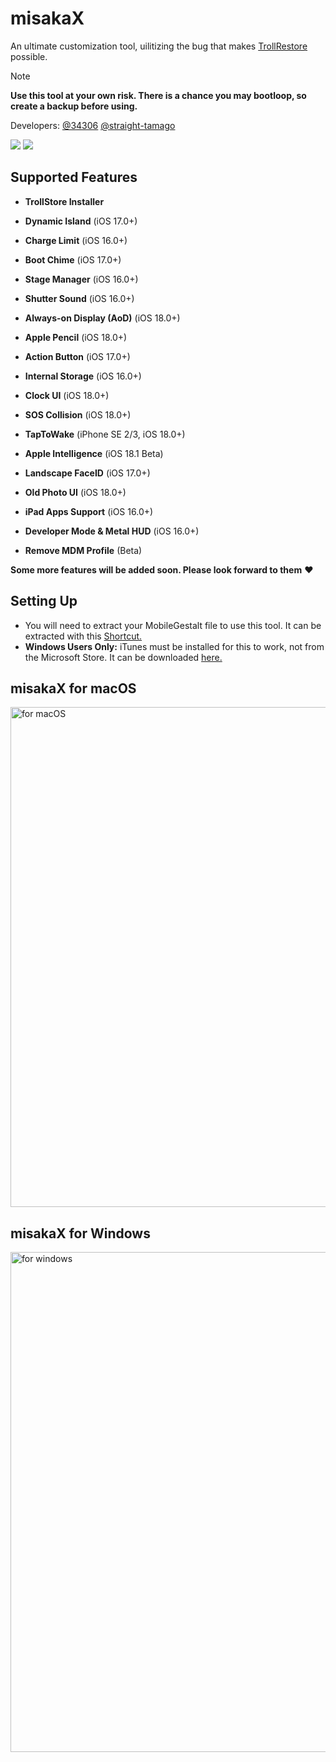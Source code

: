 # misakaX
An ultimate customization tool, uilitizing the bug that makes [TrollRestore](https://github.com/JJTech0130/TrollRestore) possible.

> [!NOTE]
> **Use this tool at your own risk. There is a chance you may bootloop, so create a backup before using.**

Developers: [@34306](https://github.com/34306) [@straight-tamago](https://github.com/straight-tamago)

<a href="https://github.com/straight-tamago/misakaX/releases/latest"><img src="https://img.shields.io/github/v/release/straight-tamago/misakaX?color=d774d5" /></a>
<a href="https://github.com/straight-tamago/misakaX/releases"><img src="https://img.shields.io/github/downloads/straight-tamago/misakaX/total?color=d774d5" /></a>

## Supported Features
- **TrollStore Installer**

- **Dynamic Island** (iOS 17.0+)
- **Charge Limit** (iOS 16.0+)
- **Boot Chime** (iOS 17.0+)
- **Stage Manager** (iOS 16.0+)
- **Shutter Sound** (iOS 16.0+)
- **Always-on Display (AoD)** (iOS 18.0+)
- **Apple Pencil** (iOS 18.0+)
- **Action Button** (iOS 17.0+)
- **Internal Storage** (iOS 16.0+)
- **Clock UI** (iOS 18.0+)
- **SOS Collision** (iOS 18.0+)
- **TapToWake** (iPhone SE 2/3, iOS 18.0+)
- **Apple Intelligence** (iOS 18.1 Beta)
- **Landscape FaceID** (iOS 17.0+)
- **Old Photo UI** (iOS 18.0+)
- **iPad Apps Support** (iOS 16.0+)
- **Developer Mode & Metal HUD** (iOS 16.0+)
 - **Remove MDM Profile** (Beta)

**Some more features will be added soon. Please look forward to them** ❤️

## Setting Up
- You will need to extract your MobileGestalt file to use this tool. It can be extracted with this [Shortcut.](https://www.icloud.com/shortcuts/e2077174cc424253a24164a1df674ac4)
- **Windows Users Only:** iTunes must be installed for this to work, not from the Microsoft Store. It can be downloaded [here.](https://secure-appldnld.apple.com/itunes12/052-51516-20240506-351B8BFB-C5A7-4FD8-8262-60CD9FAA1464/iTunes64Setup.exe)
## misakaX for macOS
<img width="800" alt="for macOS" src="https://github.com/user-attachments/assets/9f7cc0a3-aefe-4f06-9076-26a6708bebda">

## misakaX for Windows
<img width="800" alt="for windows" src="https://github.com/user-attachments/assets/dab8b460-b166-45b6-b5d1-bbbcad1a7d86">
